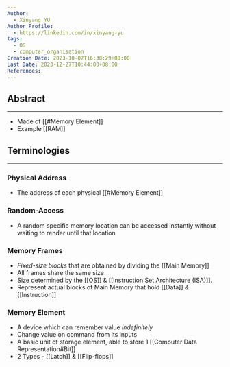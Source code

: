 ```yaml
---
Author:
  - Xinyang YU
Author Profile:
  - https://linkedin.com/in/xinyang-yu
tags:
  - OS
  - computer_organisation
Creation Date: 2023-10-07T16:38:29+08:00
Last Date: 2023-12-27T10:44:00+08:00
References: 
---
```

## Abstract
---
- Made of [[#Memory Element]]
- Example [[RAM]]


## Terminologies
---
### Physical Address
- The address of each physical [[#Memory Element]]

### Random-Access
- A random specific memory location can be accessed instantly without waiting to render until that location 
### Memory Frames
- *Fixed-size blocks* that are obtained by dividing the [[Main Memory]]
- All frames share the same size 
- Size determined by the [[OS]] & [[Instruction Set Architecture (ISA)]]. 
- Represent actual blocks of Main Memory that hold [[Data]] & [[Instruction]]

### Memory Element
- A device which can remember value *indefinitely*
- Change value on command from its inputs
- A basic unit of storage element, able to store 1 [[Computer Data Representation#Bit]]
- 2 Types - [[Latch]] & [[Flip-flops]]